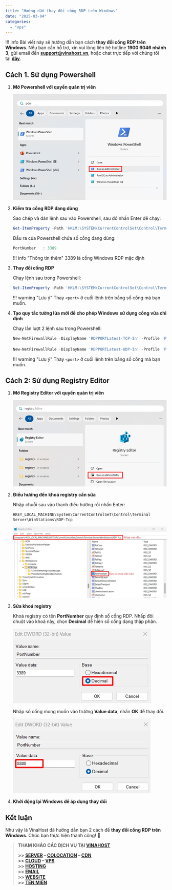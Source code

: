 ```yaml
---
title: "Hướng dẫn thay đổi cổng RDP trên Windows"
date: "2025-03-04"
categories:
  - "vps"
---
```


!!! info
    Bài viết này sẽ hướng dẫn bạn cách **thay đổi cổng RDP trên Windows**. Nếu bạn cần hỗ trợ, xin vui lòng liên hệ hotline **1900 6046 nhánh 3**, gửi email đến [**support@vinahost.vn**](mailto:support@vinahost.vn), hoặc chat trực tiếp với chúng tôi tại [**đây**](https://livechat.vinahost.vn/chat.php).


## Cách 1. Sử dụng Powershell

1.  **Mở Powershell với quyền quản trị viên**

    ![Mở Powershell](../../images/windows-thay_doi_cong_rdp-01.jpg)

2.  **Kiểm tra cổng RDP đang dùng**

    Sao chép và dán lệnh sau vào Powershell, sau đó nhấn Enter để chạy:

    ```powershell
    Get-ItemProperty -Path 'HKLM:\SYSTEM\CurrentControlSet\Control\Terminal Server\WinStations\RDP-Tcp' -name "PortNumber"
    ```

    Đầu ra của Powershell chứa số cổng đang dùng:

    ```powershell
    PortNumber   : 3389
    ```

    !!! info "Thông tin thêm"
        3389 là cổng Windows RDP mặc định

3.  **Thay đổi cổng RDP**

    Chạy lệnh sau trong Powershell:

    ```powershell
    Set-ItemProperty -Path 'HKLM:\SYSTEM\CurrentControlSet\Control\Terminal Server\WinStations\RDP-Tcp' -name "PortNumber" -Value <port>
    ```

    !!! warning "Lưu ý"
        Thay `<port>` ở cuối lệnh trên bằng số cổng mà bạn muốn.

4.  **Tạo quy tắc tường lửa mới để cho phép Windows sử dụng cổng vừa chỉ định**

    Chạy lần lượt 2 lệnh sau trong Powershell:

    ```powershell
    New-NetFirewallRule -DisplayName 'RDPPORTLatest-TCP-In' -Profile 'Public' -Direction Inbound -Action Allow -Protocol TCP -LocalPort <port>

    New-NetFirewallRule -DisplayName 'RDPPORTLatest-UDP-In' -Profile 'Public' -Direction Inbound -Action Allow -Protocol UDP -LocalPort <port>
    ```

    !!! warning "Lưu ý"
        Thay `<port>` ở cuối lệnh trên bằng số cổng mà bạn muốn.


## Cách 2: Sử dụng Registry Editor

1. **Mở Registry Editor với quyền quản trị viên**

    ![Mở Registry Editor](../../images/windows-thay_doi_cong_rdp-02.jpg)

2. **Điều hướng đến khoá registry cần sửa**

    Nhập chuỗi sau vào thanh điều hướng rồi nhấn Enter:

    ```
    HKEY_LOCAL_MACHINE\System\CurrentControlSet\Control\Terminal Server\WinStations\RDP-Tcp
    ```

    ![Điều hướng đến khoá registry cần sửa](../../images/windows-thay_doi_cong_rdp-03.jpg)

3. **Sửa khoá registry**

    Khoá registry có tên **PortNumber** quy định số cổng RDP. Nhấp đôi chuột vào khoá này, chọn **Decimal** để hiện số cổng dạng thập phân.

    ![Hiện giá trị khoá registry dạng thập phân](../../images/windows-thay_doi_cong_rdp-04.jpg)

    Nhập số cổng mong muốn vào trường **Value data**, nhấn **OK** để thay đổi.

    ![Sửa giá trị khoá registry](../../images/windows-thay_doi_cong_rdp-05.jpg)

4. **Khởi động lại Windows để áp dụng thay đổi**


## Kết luận

Như vậy là VinaHost đã hướng dẫn bạn 2 cách để **thay đổi cổng RDP trên Windows**. Chúc bạn thực hiện thành công! 🍻


> **THAM KHẢO CÁC DỊCH VỤ TẠI [VINAHOST](https://vinahost.vn/)**
>
> **\>> [SERVER](https://vinahost.vn/thue-may-chu-rieng/) – [COLOCATION](https://vinahost.vn/colocation.html) – [CDN](https://vinahost.vn/dich-vu-cdn-chuyen-nghiep)**<br>
> **\>> [CLOUD](https://vinahost.vn/cloud-server-gia-re/) – [VPS](https://vinahost.vn/vps-ssd-chuyen-nghiep/)**<br>
> **\>> [HOSTING](https://vinahost.vn/wordpress-hosting)**<br>
> **\>> [EMAIL](https://vinahost.vn/email-hosting)**<br>
> **\>> [WEBSITE](http://vinawebsite.vn/)**<br>
> **\>> [TÊN MIỀN](https://vinahost.vn/ten-mien-gia-re/)**
